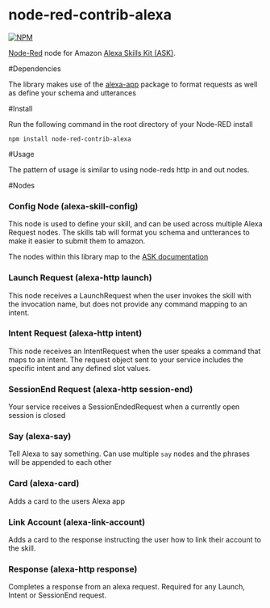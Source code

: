 node-red-contrib-alexa
======================

[![NPM](https://nodei.co/npm/node-red-contrib-alexa.png)](https://nodei.co/npm/node-red-contrib-alexa/)

[Node-Red][1] node for Amazon [Alexa Skills Kit (ASK)][2].

#Dependencies

The library makes use of the [alexa-app][3] package to format requests as well as define your schema and utterances

#Install

Run the following command in the root directory of your Node-RED install

    npm install node-red-contrib-alexa

#Usage

The pattern of usage is similar to using node-reds http in and out nodes.

#Nodes

### Config Node (alexa-skill-config)

This node is used to define your skill, and can be used across multiple Alexa Request nodes. The skills tab will
format you schema and untterances to make it easier to submit them to amazon.

The nodes within this library map to the [ASK documentation][4]

### Launch Request (alexa-http launch)

This node receives a LaunchRequest when the user invokes the skill with the invocation name, but does not provide any command mapping to an intent.

### Intent Request (alexa-http intent)

This node receives an IntentRequest when the user speaks a command that maps to an intent. The request object sent to your service includes the specific intent and any defined slot values.

### SessionEnd Request (alexa-http session-end)

Your service receives a SessionEndedRequest when a currently open session is closed

### Say (alexa-say)

Tell Alexa to say something. Can use multiple `say` nodes and the phrases will be appended to each other

### Card (alexa-card)

Adds a card to the users Alexa app

### Link Account (alexa-link-account)

Adds a card to the response instructing the user how to link their account to the skill.

### Response (alexa-http response)

Completes a response from an alexa request. Required for any Launch, Intent or SessionEnd request.


[1]:http://nodered.org
[2]:https://developer.amazon.com/public/solutions/alexa/alexa-skills-kit
[3]:https://www.npmjs.com/package/alexa-app
[4]:https://developer.amazon.com/public/solutions/alexa/alexa-skills-kit/docs/alexa-skills-kit-interface-reference